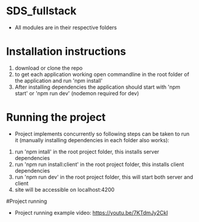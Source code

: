 # SDS_fullstack
* All modules are in their respective folders

# Installation instructions
1. download or clone the repo
2. to get each application working open commandline in the root folder of the application and run 'npm install'
3. After installing dependencies the application should start with 'npm start' or 'npm run dev' (nodemon required for dev)

# Running the project
* Project implements concurrently so following steps can be taken to run it (manually installing dependencies in each folder also works):
1. run 'npm intall' in the root project folder, this installs server dependencies
2. run 'npm run install:client' in the root project folder, this installs client dependencies
3. run 'npm run dev' in the root project folder, this will start both server and client
4. site will be accessible on localhost:4200

#Project running
* Project running example video: https://youtu.be/7KTdmJy2CkI